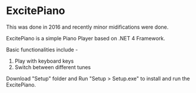 # ExcitePiano

This was done in 2016 and recently minor midifications were done.

ExcitePiano is a simple Piano Player based on .NET 4 Framework.

Basic functionalities include -
1. Play with keyboard keys
2. Switch between different tunes

Download "Setup" folder and Run "Setup > Setup.exe" to install and run the ExcitePiano.
